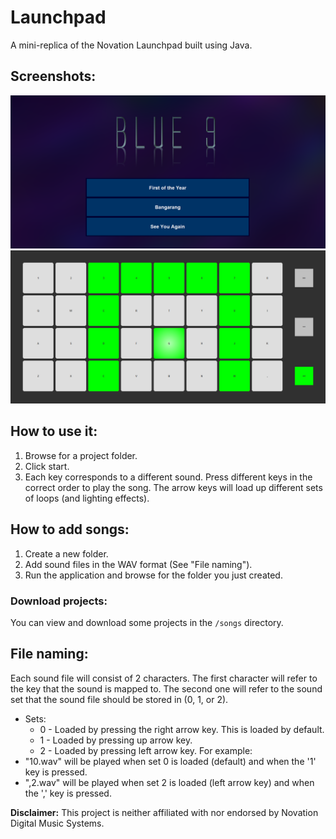# Launchpad
A mini-replica of the Novation Launchpad built using Java.

## Screenshots:  
![Menu](https://raw.githubusercontent.com/Blue9/Launchpad/master/screenshots/Menu.png "Launchpad Menu")  
![Launchpad](https://raw.githubusercontent.com/Blue9/Launchpad/master/screenshots/Launchpad.png "Launchpad in action")

## How to use it:  
1. Browse for a project folder.
2. Click start.
3. Each key corresponds to a different sound. Press different keys in the correct order to play the song. The arrow keys will load up different sets of loops (and lighting effects).

## How to add songs:  
1. Create a new folder.
2. Add sound files in the WAV format (See "File naming").
3. Run the application and browse for the folder you just created.

### Download projects:  
You can view and download some projects in the `/songs` directory. 

## File naming:  
Each sound file will consist of 2 characters. The first character will refer to the key that the sound is mapped to. The second one will refer to the sound set that the sound file should be stored in (0, 1, or 2).
- Sets:
    - 0 - Loaded by pressing the right arrow key. This is loaded by default.
    - 1 - Loaded by pressing up arrow key.
    - 2 - Loaded by pressing left arrow key.
For example:
- "10.wav" will be played when set 0 is loaded (default) and when the '1' key is pressed.
- ",2.wav" will be played when set 2 is loaded (left arrow key) and when the ',' key is pressed.

**Disclaimer:** This project is neither affiliated with nor endorsed by Novation Digital Music Systems.

